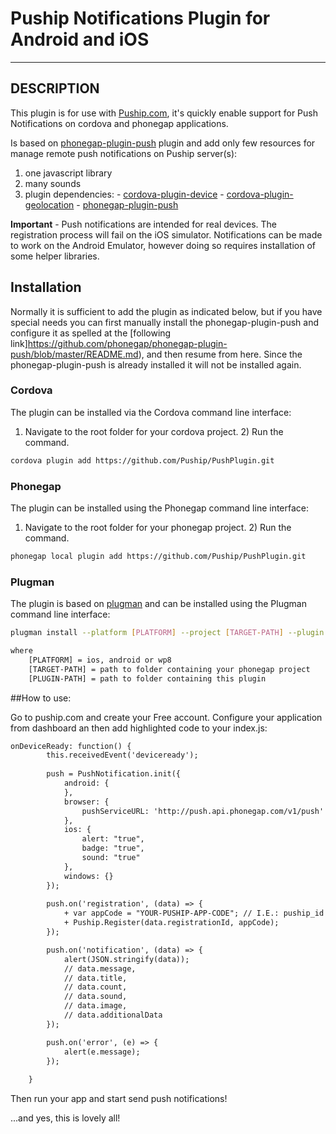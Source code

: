 # Puship Notifications Plugin for Android and iOS

---

## DESCRIPTION

This plugin is for use with [Puship.com](https://www.puship.com), it's quickly enable support for Push Notifications on cordova and phonegap applications.

Is based on [phonegap-plugin-push](https://github.com/phonegap/phonegap-plugin-push) plugin and add only few resources for manage remote push notifications on Puship server(s):
1) one javascript library
2) many sounds
3) plugin dependencies: - [cordova-plugin-device](https://github.com/apache/cordova-plugin-device)
						- [cordova-plugin-geolocation](https://github.com/apache/cordova-plugin-geolocation)
						- [phonegap-plugin-push](https://github.com/phonegap/phonegap-plugin-push)



**Important** - Push notifications are intended for real devices. The registration process will fail on the iOS simulator. Notifications can be made to work on the Android Emulator, however doing so requires installation of some helper libraries.


## Installation

Normally it is sufficient to add the plugin as indicated below, but if you have special needs you can first manually install the phonegap-plugin-push and configure it as spelled at the [following link]https://github.com/phonegap/phonegap-plugin-push/blob/master/README.md), and then resume from here. Since the phonegap-plugin-push is already installed it will not be installed again.


### Cordova

The plugin can be installed via the Cordova command line interface:

1) Navigate to the root folder for your cordova project. 2) Run the command.

```sh
cordova plugin add https://github.com/Puship/PushPlugin.git
```

### Phonegap

The plugin can be installed using the Phonegap command line interface:

1) Navigate to the root folder for your phonegap project. 2) Run the command.

```sh
phonegap local plugin add https://github.com/Puship/PushPlugin.git
```

### Plugman

The plugin is based on [plugman](https://github.com/apache/cordova-plugman) and can be installed using the Plugman command line interface:

```sh
plugman install --platform [PLATFORM] --project [TARGET-PATH] --plugin [PLUGIN-PATH]

where
	[PLATFORM] = ios, android or wp8
	[TARGET-PATH] = path to folder containing your phonegap project
	[PLUGIN-PATH] = path to folder containing this plugin
```

##<a name="automatic_installation"></a>How to use:

Go to puship.com and create your Free account. Configure your application from dashboard an then add highlighted code to your index.js:


``` diff
onDeviceReady: function() {
        this.receivedEvent('deviceready');
		
		push = PushNotification.init({
			android: {
			},
			browser: {
				pushServiceURL: 'http://push.api.phonegap.com/v1/push'
			},
			ios: {
				alert: "true",
				badge: "true",
				sound: "true"
			},
			windows: {}
		});
		
		push.on('registration', (data) => {
			+ var appCode = "YOUR-PUSHIP-APP-CODE"; // I.E.: puship_id = "h1mCVGaP9dtGnwG"
			+ Puship.Register(data.registrationId, appCode);
		});

		push.on('notification', (data) => {
			alert(JSON.stringify(data));
			// data.message,
			// data.title,
			// data.count,
			// data.sound,
			// data.image,
			// data.additionalData
		});

		push.on('error', (e) => {
			alert(e.message);
		});
		
    }
```

Then run your app and start send push notifications!

...and yes, this is lovely all!
